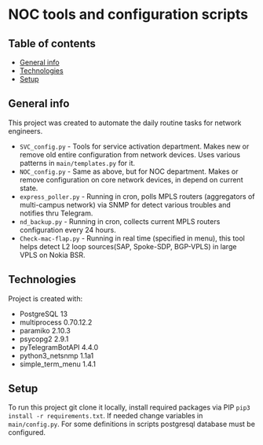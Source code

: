 # NOC tools and configuration scripts
## Table of contents
* [General info](#general-info)
* [Technologies](#technologies)
* [Setup](#setup)

## General info
This project was created to automate the daily routine tasks for network engineers.
* ```SVC_config.py``` - Tools for service activation department. Makes new or remove old entire configuration from network devices. Uses various patterns in ```main/templates.py``` for it.
* ```NOC_config.py``` - Same as above, but for NOC department. Makes or remove configuration on core network devices, in depend on current state.
* ```express_poller.py``` - Running in cron, polls MPLS routers (aggregators of multi-campus network) via SNMP for detect various troubles and notifies thru Telegram.
* ```nd_backup.py``` - Running in cron, collects current MPLS routers configuration every 24 hours.
* ```Check-mac-flap.py``` - Running in real time (specified in menu), this tool helps detect L2 loop sources(SAP, Spoke-SDP, BGP-VPLS) in large VPLS on Nokia BSR.

## Technologies
Project is created with:
* PostgreSQL 13
* multiprocess 0.70.12.2
* paramiko 2.10.3
* psycopg2 2.9.1
* pyTelegramBotAPI 4.4.0
* python3_netsnmp 1.1a1
* simple_term_menu 1.4.1

## Setup
To run this project git clone it locally, install required packages via PIP ```pip3 install -r requirements.txt```.
If needed change variables in ```main/config.py```. For some definitions in scripts postgresql database must be configured.
